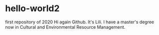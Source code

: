 # hello-world2
first repository of 2020
Hi again Github. It's Lili. I have a master's degree now in Cultural and Environmental Resource Management. 
